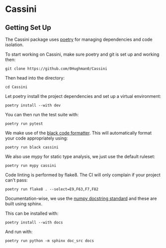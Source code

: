 # Cassini

## Getting Set Up

The Cassini package uses [poetry](https://python-poetry.org/) for managing dependencies and code isolation.

To start working on Cassini, make sure poetry and git is set up and working then:

    git clone https://github.com/0Hughman0/Cassini

Then head into the directory:

    cd Cassini

Let poetry install the project dependencies and set up a virtual environment:

    poetry install --with dev

You can then run the test suite with:

    poetry run pytest

We make use of the [black code formatter](https://black.readthedocs.io/en/stable/index.html). This will automatically format your code appropriately using:

    poetry run black cassini

We also use mypy for static type analysis, we just use the default ruleset:

    poetry run mypy cassini

Code linting is performed by flake8. The CI will only complain if your project can't pass:

    poetry run flake8 . --select=E9,F63,F7,F82

Documentation-wise, we use the [numpy docstring standard](https://numpydoc.readthedocs.io/en/latest/format.html#docstring-standard) and these are built using sphinx.

This can be installed with:

    poetry install --with docs

And run with:

    poetry run python -m sphinx doc_src docs
